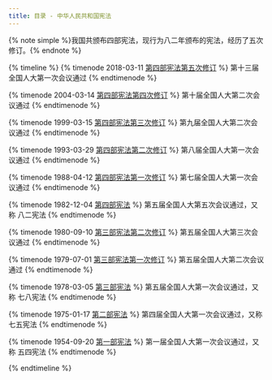 ```yaml
---
title: 目录 - 中华人民共和国宪法
---
```



{% note simple %}我国共颁布四部宪法，现行为八二年颁布的宪法，经历了五次修订。{% endnote %}

{% timeline %}
{% timenode 2018-03-11 [第四部宪法第五次修订](第四部宪法第五次修订.html) %}
    第十三届全国人大第一次会议通过
{% endtimenode %}

{% timenode 2004-03-14 [第四部宪法第四次修订](第四部宪法第四次修订.html) %}
    第十届全国人大第二次会议通过
{% endtimenode %}

{% timenode 1999-03-15 [第四部宪法第三次修订](第四部宪法第三次修订.html) %}
    第九届全国人大第二次会议通过
{% endtimenode %}

{% timenode 1993-03-29 [第四部宪法第二次修订](第四部宪法第二次修订.html) %}
    第八届全国人大第一次会议通过
{% endtimenode %}

{% timenode 1988-04-12 [第四部宪法第一次修订](第四部宪法第一次修订.html) %}
    第七届全国人大第一次会议通过
{% endtimenode %}

{% timenode 1982-12-04 [第四部宪法](第四部宪法.html) %}
    第五届全国人大第五次会议通过，又称 八二宪法
{% endtimenode %}

{% timenode 1980-09-10 [第三部宪法第二次修订](第三部宪法第二次修订.html) %}
    第五届全国人大第三次会议通过
{% endtimenode %}

{% timenode 1979-07-01 [第三部宪法第一次修订](第三部宪法第一次修订.html) %}
    第五届全国人大第二次会议通过
{% endtimenode %}

{% timenode 1978-03-05 [第三部宪法](第三部宪法.html) %}
    第五届全国人大第一次会议通过，又称 七八宪法
{% endtimenode %}

{% timenode 1975-01-17 [第二部宪法](第二部宪法.html) %}
    第四届全国人大第一次会议通过，又称 七五宪法
{% endtimenode %}

{% timenode 1954-09-20 [第一部宪法](第一部宪法.html) %}
    第一届全国人大第一次会议通过，又称 五四宪法
{% endtimenode %}

{% endtimeline %}
